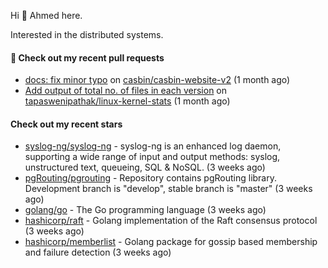 Hi 👋 Ahmed here.

Interested in the distributed systems.

#### 🔨 Check out my recent pull requests

- [docs: fix minor typo](https://github.com/casbin/casbin-website-v2/pull/144) on [casbin/casbin-website-v2](https://github.com/casbin/casbin-website-v2) (1 month ago)
- [Add output of total no. of files in each version](https://github.com/tapaswenipathak/linux-kernel-stats/pull/121) on [tapaswenipathak/linux-kernel-stats](https://github.com/tapaswenipathak/linux-kernel-stats) (1 month ago)

#### Check out my recent stars

- [syslog-ng/syslog-ng](https://github.com/syslog-ng/syslog-ng) - syslog-ng is an enhanced log daemon, supporting a wide range of input and output methods: syslog, unstructured text, queueing, SQL &amp; NoSQL. (3 weeks ago)
- [pgRouting/pgrouting](https://github.com/pgRouting/pgrouting) - Repository contains pgRouting library. Development branch is &#34;develop&#34;, stable branch is &#34;master&#34; (3 weeks ago)
- [golang/go](https://github.com/golang/go) - The Go programming language (3 weeks ago)
- [hashicorp/raft](https://github.com/hashicorp/raft) - Golang implementation of the Raft consensus protocol (3 weeks ago)
- [hashicorp/memberlist](https://github.com/hashicorp/memberlist) - Golang package for gossip based membership and failure detection (3 weeks ago)

